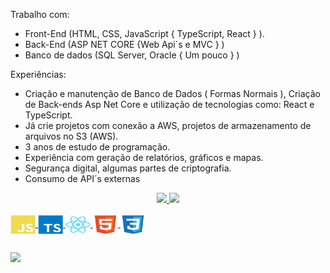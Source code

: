 Trabalho com:
-   Front-End (HTML, CSS, JavaScript { TypeScript, React } ).
-   Back-End (ASP NET CORE {Web Api´s e MVC } )
-   Banco de dados (SQL Server, Oracle { Um pouco } )

Experiências:
  * Criação e manutenção de Banco de Dados ( Formas Normais ), Criação de Back-ends Asp Net Core e utilização de tecnologias como: React e TypeScript.
  * Já crie projetos com conexão a AWS, projetos de armazenamento de arquivos no S3 (AWS).
  * 3 anos de estudo de programação.
  * Experiência com geração de relatórios, gráficos e mapas.
  * Segurança digital, algumas partes de criptografia.
  * Consumo de API´s externas


<div align="center">
  <a href="https://github.com/IgorVilhena2501">
  <img height="180em" src="https://github-readme-stats.vercel.app/api?username=IgorVilhena2501&show_icons=true&theme=dracula&include_all_commits=true&count_private=true"/>
  <img height="180em" src="https://github-readme-stats.vercel.app/api/top-langs/?username=IgorVilhena2501&layout=compact&langs_count=7&theme=dracula"/>
</div>

  <div style="display: inline_block"><br>
  <img align="center" alt="Dev-Js" height="30" width="40" src="https://raw.githubusercontent.com/devicons/devicon/master/icons/javascript/javascript-plain.svg">
  <img align="center" alt="Dev-Ts" height="30" width="40" src="https://raw.githubusercontent.com/devicons/devicon/master/icons/typescript/typescript-plain.svg">
  <img align="center" alt="Dev-React" height="30" width="40" src="https://raw.githubusercontent.com/devicons/devicon/master/icons/react/react-original.svg">
  <img align="center" alt="Dev-HTML" height="30" width="40" src="https://raw.githubusercontent.com/devicons/devicon/master/icons/html5/html5-original.svg">
  <img align="center" alt="Dev-CSS" height="30" width="40" src="https://raw.githubusercontent.com/devicons/devicon/master/icons/css3/css3-original.svg">
 
    
</div>
  
 ##
  
  <div> 
  <a href="https://www.linkedin.com/in/igor-vilhena-b9a657214/" target="_blank"><img src="https://img.shields.io/badge/-LinkedIn-%230077B5?style=for-the-badge&logo=linkedin&logoColor=white" target="_blank"></a>
</div>
